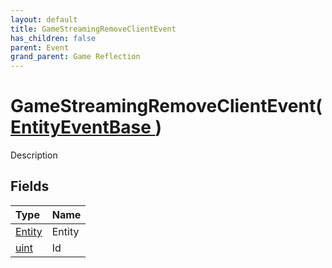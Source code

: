 ```yaml
---
layout: default
title: GameStreamingRemoveClientEvent
has_children: false
parent: Event
grand_parent: Game Reflection
---
```

# GameStreamingRemoveClientEvent( [ EntityEventBase ](/riftbreaker-wiki/docs/game-reflection/events/entity_event_base/) )
Description 

## Fields

| Type | Name |
|:----------|:--------------|
| [Entity](/riftbreaker-wiki/docs/game-reflection/classes/entity/) | Entity |
| [uint](/riftbreaker-wiki/docs/game-reflection/components/uint/) | Id |

